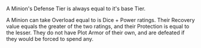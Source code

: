 A Minion's Defense Tier is always equal to it's base Tier.

A Minion can take Overload equal to is Dice + Power ratings. Their Recovery value equals the greater of the two ratings, and their Protection is equal to the lesser. They do not have Plot Armor of their own, and are defeated if they would be forced to spend any.